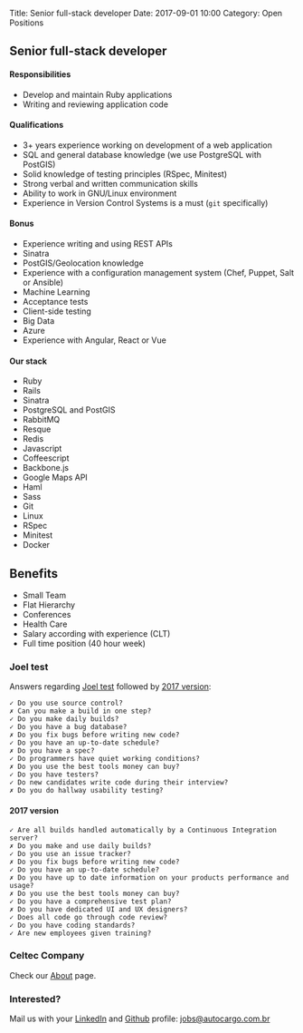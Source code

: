 Title: Senior full-stack developer
Date: 2017-09-01 10:00
Category: Open Positions

## Senior full-stack developer

#### Responsibilities

* Develop and maintain Ruby applications
* Writing and reviewing application code

#### Qualifications

* 3+ years experience working on development of a web application
* SQL and general database knowledge (we use PostgreSQL with PostGIS)
* Solid knowledge of testing principles (RSpec, Minitest)
* Strong verbal and written communication skills
* Ability to work in GNU/Linux environment
* Experience in Version Control Systems is a must (`git` specifically)

#### Bonus

* Experience writing and using REST APIs
* Sinatra
* PostGIS/Geolocation knowledge
* Experience with a configuration management system (Chef, Puppet, Salt or Ansible)
* Machine Learning
* Acceptance tests
* Client-side testing
* Big Data
* Azure
* Experience with Angular, React or Vue

#### Our stack

* Ruby
* Rails
* Sinatra
* PostgreSQL and PostGIS
* RabbitMQ
* Resque
* Redis
* Javascript
* Coffeescript
* Backbone.js
* Google Maps API
* Haml
* Sass
* Git
* Linux
* RSpec
* Minitest
* Docker

## Benefits

* Small Team
* Flat Hierarchy
* Conferences
* Health Care
* Salary according with experience (CLT)
* Full time position (40 hour week)

### Joel test

Answers regarding [Joel test](http://www.joelonsoftware.com/articles/fog0000000043.html) followed by [2017 version](https://myers.io/2017/04/04/the-joel-test-for-2017/):

```
✓ Do you use source control?
✗ Can you make a build in one step?
✓ Do you make daily builds?
✓ Do you have a bug database?
✗ Do you fix bugs before writing new code?
✓ Do you have an up-to-date schedule?
✗ Do you have a spec?
✓ Do programmers have quiet working conditions?
✗ Do you use the best tools money can buy?
✓ Do you have testers?
✓ Do new candidates write code during their interview?
✗ Do you do hallway usability testing?
```
#### 2017 version

```
✓ Are all builds handled automatically by a Continuous Integration server?
✗ Do you make and use daily builds?
✓ Do you use an issue tracker?
✗ Do you fix bugs before writing new code?
✓ Do you have an up-to-date schedule?
✗ Do you have up to date information on your products performance and usage?
✗ Do you use the best tools money can buy?
✓ Do you have a comprehensive test plan?
✗ Do you have dedicated UI and UX designers?
✓ Does all code go through code review?
✓ Do you have coding standards?
✓ Are new employees given training?
```

### Celtec Company

Check our [About](/about.html) page.

### Interested?

Mail us with your [LinkedIn](https://linkedin.com) and [Github](https://github.com) profile: [jobs@autocargo.com.br](mailto:jobs@autocargo.com.br)
